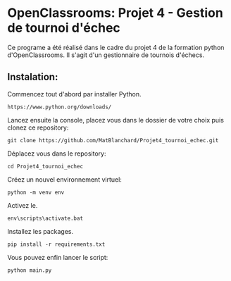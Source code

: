 # OpenClassrooms: Projet 4 - Gestion de tournoi d'échec
Ce programe a été réalisé dans le cadre du projet 4 de la formation python d'OpenClassrooms. Il s'agit d'un gestionnaire de tournois d'échecs.
## Instalation:
Commencez tout d'abord par installer Python.
```
https://www.python.org/downloads/
```
Lancez ensuite la console, placez vous dans le dossier de votre choix puis clonez ce repository:
```
git clone https://github.com/MatBlanchard/Projet4_tournoi_echec.git
```
Déplacez vous dans le repository:
```
cd Projet4_tournoi_echec
```
Créez un nouvel environnement virtuel:
```
python -m venv env
```
Activez le.
```
env\scripts\activate.bat
```
Installez les packages.
```
pip install -r requirements.txt
```
Vous pouvez enfin lancer le script:
```
python main.py
```
